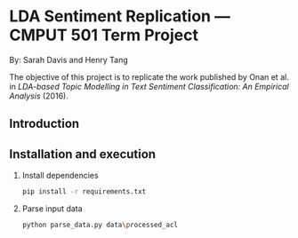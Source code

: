 # LDA Sentiment Replication — CMPUT 501 Term Project
By: Sarah Davis and Henry Tang

The objective of this project is to replicate the work published by Onan et al. in 
*LDA-based Topic Modelling in Text Sentiment Classification: An Empirical Analysis* (2016).

## Introduction


## Installation and execution

1. Install dependencies 
	```bash
	pip install -r requirements.txt
	```
 
2. Parse input data
	```bash
	python parse_data.py data\processed_acl
	```